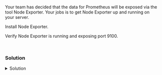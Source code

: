 Your team has decided that the data for Prometheus will be exposed via the tool Node Exporter. Your jobs is to get Node Exporter up and running on your server.

Install Node Exporter.

Verify Node Exporter is running and exposing port 9100.

<br>

### Solution
<details>
<summary>Solution</summary>
Create the directory where we will install Node Exporter.

```plain
mkdir /opt/node_exporter
```{{exec}}

`cd` into that directory to set up the server.

```plain
cd /opt/node_exporter
```{{exec}}

Download and unpackage a current version of Node Exporter and move to the extracted folder.

```plain
wget https://github.com/prometheus/node_exporter/releases/download/v1.5.0/node_exporter-1.5.0.linux-amd64.tar.gz
tar xvfz node_exporter-*.*-amd64.tar.gz
cd node_exporter-*.*-amd64
```{{exec}}

Download the example systemd setup from their github repository into a new directory named `config_files`

```
git clone https://github.com/prometheus/node_exporter.git config_files
```{{exec}}

Copy over the `node_exporter.service` and `node_exporter.socket` file to the systemd directory

```plain
cp /opt/node_exporter/node_exporter-*.*-amd64/config_files/examples/systemd/node_exporter.service /etc/systemd/system/node_exporter.service

cp /opt/node_exporter/node_exporter-*.*-amd64/config_files/examples/systemd/node_exporter.socket /etc/systemd/system/node_exporter.socket
```{{exec}}

Copy the sysconfig settings from config_files and the binary for node_explorer as indicated in node_exporter.service

```
cp node_exporter /usr/sbin/
mkdir /etc/sysconfig
cp /opt/node_exporter/node_exporter-*.*-amd64/config_files/examples/systemd/sysconfig.node_exporter /etc/sysconfig/node_exporter
```{{exec}}

Create a directory named /var/lib/node_exporter/textfile_collector

```
mkdir -p /var/lib/node_exporter/textfile_collector
```{{exec}}

Create a user for node_exporter and apply ownerships to files needed

```
useradd -s /sbin/nologin node_exporter
chown -R node_exporter:node_exporter /var/lib/node_exporter/textfile_collector
chown -R node_exporter:node_exporter /etc/sysconfig/node_exporter
```{{exec}}

Review the service file so that you are confident it is going to properly start Node Exporter.

```plain
cat /etc/systemd/system/node_exporter.service
```{{exec}}

Now that you've checked everything reload the systemd configuration manager and start Node Exporter daemon.

```plain
systemctl daemon-reload
systemctl enable node_exporter.service --now
```{{exec}}

Verify that Node Exporter is running and exposing the proper port.

```plain
systemctl status node_exporter --no-pager
sleep 2
curl http://localhost:9100/metrics
```{{exec}}

What data can you see exposed? Don't worry if it's not well formatted for you to process, it's in the correct configuration for Prometheus to scrape.

</details>
